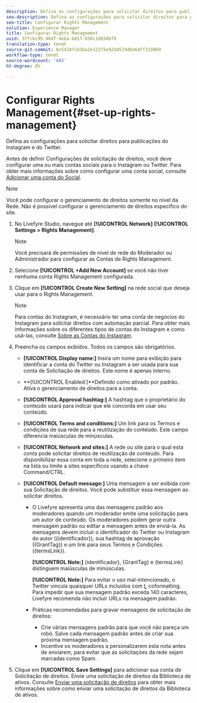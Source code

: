 ```yaml
---
description: Defina as configurações para solicitar direitos para publicações do Instagram e do Twitter.
seo-description: Defina as configurações para solicitar direitos para publicações do Instagram e do Twitter.
seo-title: Configurar Rights Management
solution: Experience Manager
title: Configurar Rights Management
uuid: 3ffcbc95-484f-4eba-b817-658c1d658bf8
translation-type: tm+mt
source-git-commit: 0c5420fcb3ba2e12375e92d4574d0a6dff310869
workflow-type: tm+mt
source-wordcount: '483'
ht-degree: 0%

---
```



# Configurar Rights Management{#set-up-rights-management}

Defina as configurações para solicitar direitos para publicações do Instagram e do Twitter.

Antes de definir Configurações de solicitação de direitos, você deve configurar uma ou mais contas sociais para o Instagram ou Twitter. Para obter mais informações sobre como configurar uma conta social, consulte [Adicionar uma conta do Social](../c-users-creating-accounts-with-studio-access/t-configure-social-accout-instagram/t-configure-social-accout-instagram.md#t_configure_social_accout_instagram).

>[!NOTE]
>
>Você pode configurar o gerenciamento de direitos somente no nível da Rede. Não é possível configurar o gerenciamento de direitos específico do site.

1. No Livefyre Studio, navegue até **[!UICONTROL Network]** **[!UICONTROL Settings > Rights Management]**.

   >[!NOTE]
   >
   >Você precisará de permissões de nível de rede do Moderador ou Administrador para configurar as Contas de Rights Management.

1. Selecione **[!UICONTROL +Add New Account]** se você não tiver nenhuma conta Rights Management configurada.
1. Clique em **[!UICONTROL Create New Setting]** na rede social que deseja usar para o Rights Management.

   >[!NOTE]
   >
   >Para contas do Instagram, é necessário ter uma conta de negócios do Instagram para solicitar direitos com automação parcial. Para obter mais informações sobre os diferentes tipos de contas do Instagram e como usá-las, consulte [Sobre as Contas do Instagram](../c-users-creating-accounts-with-studio-access/t-configure-social-accout-instagram/c-about-instagram-accounts.md#c_about_instagram_accounts).

1. Preencha os campos exibidos. Todos os campos são obrigatórios.

   * **[!UICONTROL Display name:]** Insira um nome para exibição para identificar a conta do Twitter ou Instagram a ser usada para sua conta de Solicitação de direitos. Este nome é apenas interno.
   * **[!UICONTROL Enabled:]**Definido como ativado por padrão. Ativa o gerenciamento de direitos para a conta.
   * **[!UICONTROL Approval hashtag:]** A hashtag que o proprietário do conteúdo usará para indicar que ele concorda em usar seu conteúdo.
   * **[!UICONTROL Terms and conditions:]** Um link para os Termos e condições de sua rede para a reutilização do conteúdo. Este campo diferencia maiúsculas de minúsculas.
   * **[!UICONTROL Network and sites:]** A rede ou site para o qual esta conta pode solicitar direitos de reutilização de conteúdo. Para disponibilizar essa conta em toda a rede, selecione o primeiro item na lista ou limite a sites específicos usando a chave Command/CTRL.
   * **[!UICONTROL Default message:]** Uma mensagem a ser exibida com sua Solicitação de direitos. Você pode substituir essa mensagem ao solicitar direitos.

      * O Livefyre apresenta uma das mensagens padrão aos moderadores quando um moderador emite uma solicitação para um autor de conteúdo. Os moderadores podem gerar outra mensagem padrão ou editar a mensagem antes de enviá-la. As mensagens devem incluir o identificador do Twitter ou Instagram do autor ({identificador}), sua hashtag de aprovação ({GrantTag}) e um link para seus Termos e Condições ({termsLink}).

         **[!UICONTROL Note:]** {identificador}, {GrantTag} e {termsLink} distinguem maiúsculas de minúsculas.

         **[!UICONTROL Note:]** Para evitar o uso mal-intencionado, o Twitter vincula quaisquer URLs incluídos com  [t.](https://t.co/) coformatting. Para impedir que sua mensagem padrão exceda 140 caracteres, Livefyre recomenda não incluir URLs na mensagem padrão.

      * Práticas recomendadas para gravar mensagens de solicitação de direitos:

         * Crie várias mensagens padrão para que você não pareça um robô. Salve cada mensagem padrão antes de criar sua próxima mensagem padrão.
         * Incentive os moderadores a personalizarem esta nota antes de enviarem, para evitar que as solicitações da rede sejam marcadas como Spam.

1. Clique em **[!UICONTROL Save Settings]** para adicionar sua conta de Solicitação de direitos.
Envie uma solicitação de direitos da Biblioteca de ativos. Consulte [Enviar uma solicitação de direitos](../c-how-requesting-rights-works/t-send-a-rights-request-to-own-a-digital-asset.md#t_send_a_rights_request_to_own_a_digital_asset) para obter mais informações sobre como enviar uma solicitação de direitos da Biblioteca de ativos.